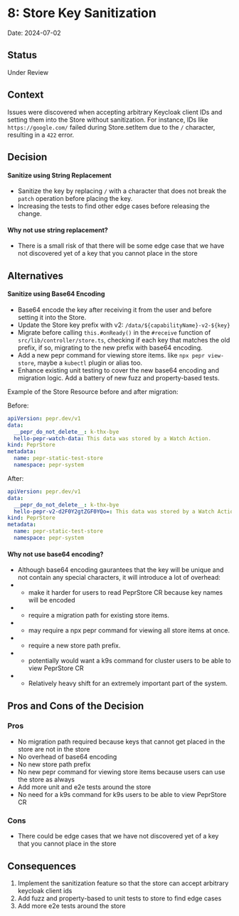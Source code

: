 # 8: Store Key Sanitization

Date: 2024-07-02

## Status

Under Review

## Context

Issues were discovered when accepting arbitrary Keycloak client IDs and setting them into the Store without sanitization. For instance, IDs like `https://google.com/` failed during Store.setItem due to the `/` character, resulting in a `422` error.


## Decision

#### Sanitize using String Replacement
* Sanitize the key by replacing `/` with a character that does not break the `patch` operation before placing the key.
* Increasing the tests to find other edge cases before releasing the change.

#### Why not use string replacement?

* There is a small risk of that there will be some edge case that we have not discovered yet of a key that you cannot place in the store

## Alternatives

#### Sanitize using Base64 Encoding
* Base64 encode the key after receiving it from the user and before setting it into the Store.
* Update the Store key prefix with v2: `/data/${capabilityName}-v2-${key}`
* Migrate before calling `this.#onReady()` in the `#receive` function of `src/lib/controller/store.ts`, checking if each key that matches the old prefix, if so, migrating to the new prefix with base64 encoding. 
* Add a new pepr command for viewing store items. like `npx pepr view-store`, maybe a `kubectl` plugin or alias too.
* Enhance existing unit testing to cover the new base64 encoding and migration logic. Add a battery of new fuzz and property-based tests.

Example of the Store Resource before and after migration:

Before:
```yaml
apiVersion: pepr.dev/v1
data:
  __pepr_do_not_delete__: k-thx-bye
  hello-pepr-watch-data: This data was stored by a Watch Action.
kind: PeprStore
metadata:
  name: pepr-static-test-store
  namespace: pepr-system
```

After:
```yaml
apiVersion: pepr.dev/v1
data:
  __pepr_do_not_delete__: k-thx-bye
  hello-pepr-v2-d2F0Y2gtZGF0YQo=: This data was stored by a Watch Action.
kind: PeprStore
metadata:
  name: pepr-static-test-store
  namespace: pepr-system
```
#### Why not use base64 encoding?

* Although base64 encoding gaurantees that the key will be unique and not contain any special characters, it will introduce a lot of overhead:
* * make it harder for users to read PeprStore CR because key names will be encoded
* * require a migration path for existing store items.
* * may require a npx pepr command for viewing all store items at once.
* * require a new store path prefix.
* * potentially would want a k9s command for cluster users to be able to view PeprStore CR
* * Relatively heavy shift for an extremely important part of the system.


## Pros and Cons of the Decision

### Pros
- No migration path required because keys that cannot get placed in the store are not in the store
- No overhead of base64 encoding
- No new store path prefix
- No new pepr command for viewing store items because users can use the store as always
- Add more unit and e2e tests around the store
- No need for a k9s command for k9s users to be able to view PeprStore CR

### Cons
- There could be edge cases that we have not discovered yet of a key that you cannot place in the store

## Consequences

1. Implement the sanitization feature so that the store can accept arbitrary keycloak client ids
2. Add fuzz and property-based to unit tests to store to find edge cases
3. Add more e2e tests around the store

